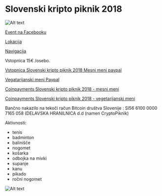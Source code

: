 # Slovenski kripto piknik 2018

![Alt text](https://github.com/bitcoin-si/Slovenski-kripto-piknik-2018/blob/master/lepsi.jpg?raw=true?raw=true "Title")


[Event na Facebooku ](https://www.facebook.com/events/1613051382126945/)

[Lokacija](https://pikniki.net/)

[Navigacija](https://goo.gl/maps/ghbm3SE3XJD2)


Vstopnica 15€ /osebo.

[Vstopnica Slovenski kripto piknik 2018 Mesni meni paypal](https://www.paypal.com/cgi-bin/webscr?cmd=_s-xclick&hosted_button_id=CXR6PK589WMHQ)

[Vegatarijanski meni Paypal](https://www.paypal.com/cgi-bin/webscr?cmd=_s-xclick&hosted_button_id=R8BA354SXB2C8)

[Coinpayments Slovenski kripto piknik 2018 - mesni meni](https://goo.gl/KwoBdG)

[Coinpayments Slovenski kripto piknik 2018 - vegetarijanski meni](https://goo.gl/UAgrBV)

Bančno nakazilo na tekoči račun Bitcoin društva Slovenije : SI56 6100 0000 7165 058 (DELAVSKA HRANILNICA d.d (namen CryptoPiknik) 

Aktivnosti:

- tenis
- badminton
- balinišče
- nogomet
- košarka
- odbojka na mivki
- supanje
- kanu
- pikado 
- ročni nogomet

![Alt text](https://github.com/bitcoin-si/Slovenski-kripto-piknik-2018/blob/master/piknik_fb_big.jpg?raw=true?raw=true?raw=true "Title")


